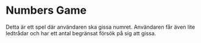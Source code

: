 # Numbers Game
Detta är ett spel där användaren ska gissa numret. Användaren får även lite ledtrådar och har ett antal begränsat försök på sig att gissa.
